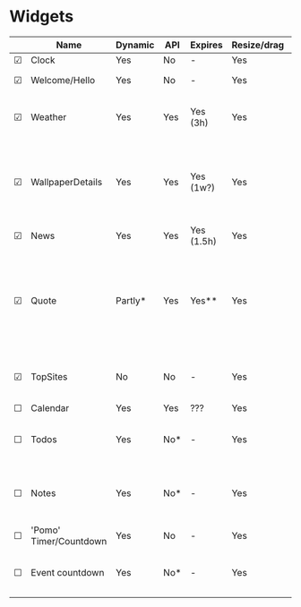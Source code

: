 # Widgets

|         | **Name**               | **Dynamic** | **API** | **Expires** | **Resize/drag** | **Notes**                                                                                                                          |
| ------- | ---------------------- | ----------- | ------- | ----------- | --------------- | ---------------------------------------------------------------------------------------------------------------------------------- |
| &#9745; | Clock                  | Yes         | No      | -           | Yes             |
| &#9745; | Welcome/Hello          | Yes         | No      | -           | Yes             | Part of clock, or nested under clock                                                                                               |
| &#9745; | Weather                | Yes         | Yes     | Yes (3h)    | Yes             | Has WeatherExpanded nested component (absolute)                                                                                    |
| &#9745; | WallpaperDetails       | Yes         | Yes     | Yes (1w?)   | Yes             | Required as part of UnsplashWallpaper setting/widget. Maybe UnsplasWallpaper should also be a widget?                              |
| &#9745; | News                   | Yes         | Yes     | Yes (1.5h)  | Yes             |
| &#9745; | Quote                  | Partly*     | Yes     | Yes**       | Yes             | \*Once quote loaded, static String. <br>\*\*Once loaded, does not expire. User can setup how often a new quote is loaded, however. |
| &#9745; | TopSites               | No          | No      | -           | Yes             | Uses internal Chrome/Browser API for retrieving topSites                                                                           |
| &#9744; | Calendar               | Yes         | Yes     | ???         | Yes             |
| &#9744; | Todos                  | Yes         | No*     | -           | Yes             | \*Only if external todo providers are included (such as todoist)                                                                   |
| &#9744; | Notes                  | Yes         | No*     | -           | Yes             | Maybe an option to sync todos with filesystem/file, or externally.<br>\*See todos.                                                 |
| &#9744; | 'Pomo' Timer/Countdown | Yes         | No      | -           | Yes             |
| &#9744; | Event countdown        | Yes         | No*     | -           | Yes             | *Might be able to communicate with api for certain dates/events                                                                    |